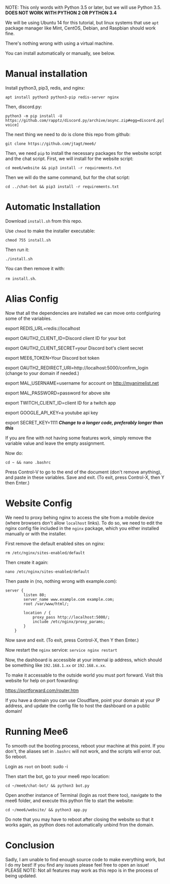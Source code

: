 
NOTE: This only words with Python 3.5 or later, but we will use Python 3.5. **DOES NOT WORK WITH PYTHON 2 OR PYTHON 3.4**

We will be using Ubuntu 14 for this tutorial, but linux systems that use `apt` package manager like Mint, CentOS, Debian, and Raspbian should work fine.

There's nothing wrong with using a virtual machine.

You can install automatically or manually, see below.
# Manual installation

Install python3, pip3, redis, and nginx:

`apt install python3 python3-pip redis-server nginx`

Then, discord.py:

`python3 -m pip install -U https://github.com/rapptz/discord.py/archive/async.zip#egg=discord.py[voice]`

The next thing we need to do is clone this repo from github:

`git clone https://github.com/jtagt/mee6/`

Then, we need `pip` to install the necessary packages for the website script and the chat script. First, we will install for the website script:

`cd mee6/website && pip3 install -r requirements.txt`

Then we will do the same command, but for the chat script:

`cd ../chat-bot && pip3 install -r requirements.txt`

# Automatic Installation
Download `install.sh` from this repo.

Use `chmod` to make the installer executable:


`chmod 755 install.sh`

Then run it:

`./install.sh`

You can then remove it with:

`rm install.sh`.

# Alias Config
Now that all the dependencies are installed we can move onto confgiuring some of the variables.

export REDIS_URL=redis://localhost

export OAUTH2_CLIENT_ID=Discord client ID for your bot

export OAUTH2_CLIENT_SECRET=your Discord bot's client secret

export MEE6_TOKEN=Your Discord bot token

export OAUTH2_REDIRECT_URI=http://localhost:5000/confirm_login (change to your domain if needed.)

export MAL_USERNAME=username for account on http://myanimelist.net

export MAL_PASSWORD=password for above site

export TWITCH_CLIENT_ID=client ID for a twitch app

export GOOGLE_API_KEY=a youtube api key

export SECRET_KEY=1111 ***Change to a longer code, preferably longer than this***

If you are fine with not having some features work, simply remove the variable value and leave the empty assignment.

Now do:

`cd ~ && nano .bashrc`

Press Control-V to go to the end of the document (don't remove anything), and paste in these variables. Save and exit.
(To exit, press Control-X, then Y then Enter.)

# Website Config

We need to proxy behing nginx to access the site from a mobile device (where browsers don't allow `localhost` links). To do so, we need to edit the nginx config file included in the `nginx` package, which you either installed manually or with the installer.

First remove the default enabled sites on nginx:

`rm /etc/nginx/sites-enabled/default`

Then create it again:

`nano /etc/nginx/sites-enabled/default`

Then paste in (no, nothing wrong with example.com):
```
server {
        listen 80;
        server_name www.example.com example.com;
        root /var/www/html/;
        
        location / {
            proxy_pass http://localhost:5000/;
            include /etc/nginx/proxy_params;
        }
    }
```
Now save and exit.
(To exit, press Control-X, then Y then Enter.)

Now restart the `nginx` service:
`service nginx restart`

Now, the dashboard is accessible at your internal ip address, which should be something like `192.168.1.xx` or `192.168.x.xx`.

To make it accessable to the outside world you must port forward. Visit this website for help on port fowarding:

https://portforward.com/router.htm

If you have a domain you can use Cloudflare, point your domain at your IP address, and update the config file to host the dashboard on a public domain!


# Running Mee6

To smooth out the booting process, reboot your machine at this point. If you don't, the aliases set in `.bashrc` will not work, and the scripts will error out. So reboot.

Login as `root` on boot:
sudo -i

Then start the bot, go to your mee6 repo location:

`cd ~/mee6/chat-bot/ && python3 bot.py`

Open another instance of Terminal (login as root there too), navigate to the mee6 folder, and execute this python file to start the website:

`cd ~/mee6/website/ && python3 app.py`

Do note that you may have to reboot after closing the website so that it works again, 
as python does not automatically unbind fron the domain.

# Conclusion

Sadly, I am unable to find enough source code to make everything work, but I do my best!
If you find any issues please feel free to open an issue!
PLEASE NOTE: Not all features may work as this repo is in the process of being updated.

